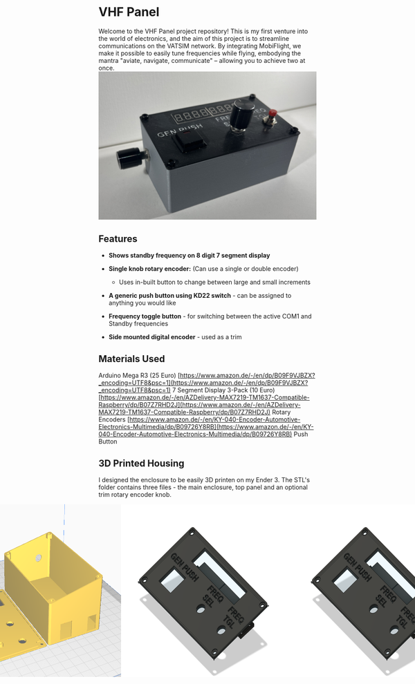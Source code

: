 # VHF Panel
Welcome to the VHF Panel project repository! This is my first venture into the world of electronics, and the aim of this project is to streamline communications on the VATSIM network. By integrating MobiFlight, we make it possible to easily tune frequencies while flying, embodying the mantra "aviate, navigate, communicate" – allowing you to achieve two at once. 
![VHF Panel Image](images/main.jpeg)
## Features  
- **Shows standby frequency on 8 digit 7 segment display**

- **Single knob rotary encoder:** (Can use a single or double encoder)
  - Uses in-built button to change between large and small increments
  
 - **A generic push button using KD22 switch** - can be assigned to anything you would like

-  **Frequency toggle button** - for switching between the active COM1 and Standby frequencies

- **Side mounted digital encoder** - used as a trim

## Materials Used
Arduino Mega R3 (25 Euro)
[https://www.amazon.de/-/en/dp/B09F9VJBZX?_encoding=UTF8&psc=1](https://www.amazon.de/-/en/dp/B09F9VJBZX?_encoding=UTF8&psc=1)
7 Segment Display 3-Pack (10 Euro)
[https://www.amazon.de/-/en/AZDelivery-MAX7219-TM1637-Compatible-Raspberry/dp/B07Z7RHD2J](https://www.amazon.de/-/en/AZDelivery-MAX7219-TM1637-Compatible-Raspberry/dp/B07Z7RHD2J)
Rotary Encoders
[https://www.amazon.de/-/en/KY-040-Encoder-Automotive-Electronics-Multimedia/dp/B09726Y8RB](https://www.amazon.de/-/en/KY-040-Encoder-Automotive-Electronics-Multimedia/dp/B09726Y8RB)
Push Button

## 3D Printed Housing
I designed the enclosure to be easily 3D printen on my Ender 3. The STL's folder contains three files - the main enclosure, top panel and an optional trim rotary encoder knob.

<div style="display: flex; justify-content: center;">
  <img src="images/image.png" alt="Description" width="400" height="400">
  <img src="images/Top panel.png" alt="Description" width="400" height="400">
  <img src="images/Top panel.png" alt="Description" width="400" height="400">
</div>




